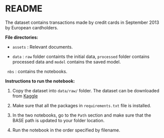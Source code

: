 # README

The dataset contains transactions made by credit cards in September 2013 by European cardholders.

**File directories:**

- `assets` : Relevant documents.

- `data` : `raw` folder containts the initial data, `processed` folder contains processed data and `model` contains the saved model.

` nbs` : contains the notebooks.

**Instructions to run the notebook:**

1. Copy the dataset into `data/raw/` folder. The dataset can be downloaded from [Kaggle](https://www.kaggle.com/datasets/mlg-ulb/creditcardfraud?resource=download)

2. Make sure that all the packages in `requirements.txt` file is installed.

3. In the two notebooks, go to the `Path` section and make sure that the BASE path is updated to your folder location.

4. Run the notebook in the order specified by filename.